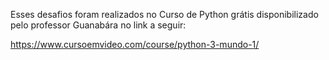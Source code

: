 Esses desafios foram realizados no Curso de Python grátis disponibilizado pelo professor Guanabára no link a seguir: 

https://www.cursoemvideo.com/course/python-3-mundo-1/